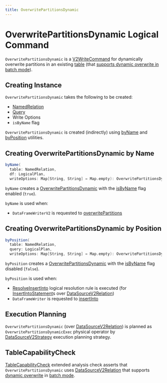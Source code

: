 ```yaml
---
title: OverwritePartitionsDynamic
---
```


# OverwritePartitionsDynamic Logical Command

`OverwritePartitionsDynamic` is a [V2WriteCommand](V2WriteCommand.md) for dynamically overwrite partitions in an existing [table](#table) (that [supports dynamic overwrite in batch mode](#tablecapabilitycheck)).

## Creating Instance

`OverwritePartitionsDynamic` takes the following to be created:

* <span id="table"> [NamedRelation](NamedRelation.md)
* <span id="query"> [Query](LogicalPlan.md)
* <span id="writeOptions"> Write Options
* <span id="isByName"> `isByName` flag

`OverwritePartitionsDynamic` is created (indirectly) using [byName](#byName) and [byPosition](#byPosition) utilities.

## <span id="byName"> Creating OverwritePartitionsDynamic by Name

```scala
byName(
  table: NamedRelation,
  df: LogicalPlan,
  writeOptions: Map[String, String] = Map.empty): OverwritePartitionsDynamic
```

`byName` creates a [OverwritePartitionsDynamic](#creating-instance) with the [isByName](#isByName) flag enabled (`true`).

`byName` is used when:

* `DataFrameWriterV2` is requested to [overwritePartitions](../DataFrameWriterV2.md#overwritePartitions)

## <span id="byPosition"> Creating OverwritePartitionsDynamic by Position

```scala
byPosition(
  table: NamedRelation,
  query: LogicalPlan,
  writeOptions: Map[String, String] = Map.empty): OverwritePartitionsDynamic
```

`byPosition` creates a [OverwritePartitionsDynamic](#creating-instance) with the [isByName](#isByName) flag disabled (`false`).

`byPosition` is used when:

* [ResolveInsertInto](../logical-analysis-rules/ResolveInsertInto.md) logical resolution rule is executed (for [InsertIntoStatement](InsertIntoStatement.md)s over [DataSourceV2Relation](DataSourceV2Relation.md))
* `DataFrameWriter` is requested to [insertInto](../DataFrameWriter.md#insertInto)

## Execution Planning

`OverwritePartitionsDynamic` (over [DataSourceV2Relation](DataSourceV2Relation.md)) is planned as `OverwritePartitionsDynamicExec` physical operator by [DataSourceV2Strategy](../execution-planning-strategies/DataSourceV2Strategy.md) execution planning strategy.

## TableCapabilityCheck

[TableCapabilityCheck](../logical-analysis-rules/TableCapabilityCheck.md) extended analysis check asserts that `OverwritePartitionsDynamic` uses [DataSourceV2Relation](DataSourceV2Relation.md) that supports [dynamic overwrite](../connector/TableCapability.md#OVERWRITE_DYNAMIC) in [batch mode](../connector/TableCapability.md#BATCH_WRITE).

